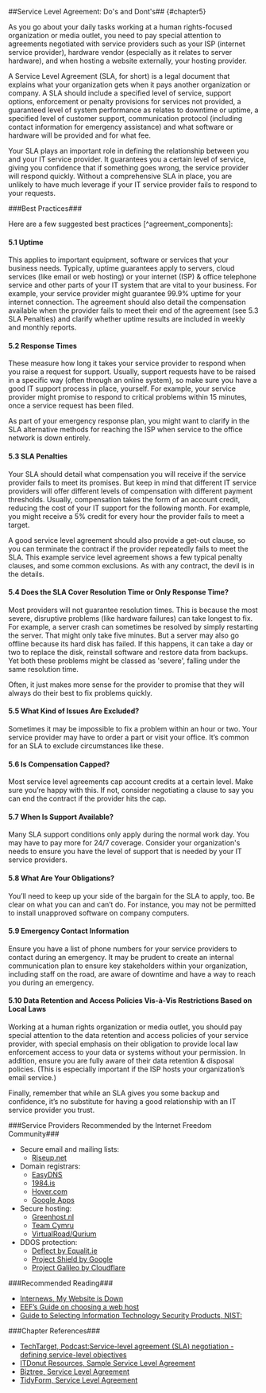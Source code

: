 ##Service Level Agreement: Do's and Dont's## {#chapter5}

As you go about your daily tasks working at a human rights-focused organization or media outlet, you need to pay special attention to agreements negotiated with service providers such as your ISP (internet service provider), hardware vendor (especially as it relates to server hardware), and when hosting a website externally, your hosting provider.

A Service Level Agreement (SLA, for short) is a legal document that explains what your organization gets when it pays another organization or company. A SLA should include a specified level of service, support options, enforcement or penalty provisions for services not provided, a guaranteed level of system performance as relates to downtime or uptime, a specified level of customer support, communication protocol (including contact information for emergency assistance) and what software or hardware will be provided and for what fee.

Your SLA plays an important role in defining the relationship between you and your IT service provider. It guarantees you a certain level of service, giving you confidence that if something goes wrong, the service provider will respond quickly. Without a comprehensive SLA in place, you are unlikely to have much leverage if your IT service provider fails to respond to your requests.

###Best Practices###

Here are a few suggested best practices [^agreement_components]:

#### 5.1 Uptime ####

This applies to important equipment, software or services that your business needs. Typically, uptime guarantees apply to servers, cloud services (like email or web hosting) or your internet (ISP) & office telephone service and other parts of your IT system that are vital to your business. For example, your service provider might guarantee 99.9% uptime for your internet connection. The agreement should also detail the compensation available when the provider fails to meet their end of the agreement (see 5.3 SLA Penalties) and clarify whether uptime results are included in weekly and monthly reports.

#### 5.2 Response Times ####

These measure how long it takes your service provider to respond when you raise a request for support. Usually, support requests have to be raised in a specific way (often through an online system), so make sure you have a good IT support process in place, yourself. For example, your service provider might promise to respond to critical problems within 15 minutes, once a service request has been filed.

As part of your emergency response plan, you might want to clarify in the SLA alternative methods for reaching the ISP when service to the office network is down entirely.

#### 5.3 SLA Penalties ####

Your SLA should detail what compensation you will receive if the service provider fails to meet its promises. But keep in mind that different IT service providers will offer different levels of compensation with different payment thresholds. Usually, compensation takes the form of an account credit, reducing the cost of your IT support for the following month. For example, you might receive a 5% credit for every hour the provider fails to meet a target.

A good service level agreement should also provide a get-out clause, so you can terminate the contract if the provider repeatedly fails to meet the SLA. This example service level agreement shows a few typical penalty clauses, and some common exclusions. As with any contract, the devil is in the details.

#### 5.4 Does the SLA Cover Resolution Time or Only Response Time? ####

Most providers will not guarantee resolution times. This is because the most severe, disruptive problems (like hardware failures) can take longest to fix. For example, a server crash can sometimes be resolved by simply restarting the server. That might only take five minutes. But a server may also go offline because its hard disk has failed. If this happens, it can take a day or two to replace the disk, reinstall software and restore data from backups. Yet both these problems might be classed as 'severe', falling under the same resolution time.

Often, it just makes more sense for the provider to promise that they will always do their best to fix problems quickly.

#### 5.5 What Kind of Issues Are Excluded? ####

Sometimes it may be impossible to fix a problem within an hour or two. Your service provider may have to order a part or visit your office. It’s common for an SLA to exclude circumstances like these.

#### 5.6 Is Compensation Capped? ####

Most service level agreements cap account credits at a certain level. Make sure you’re happy with this. If not, consider negotiating a clause to say you can end the contract if the provider hits the cap.

#### 5.7 When Is Support Available? ####

Many SLA support conditions only apply during the normal work day. You may have to pay more for 24/7 coverage. Consider your organization's needs to ensure you have the level of support that is needed by your IT service providers.

#### 5.8 What Are Your Obligations? ####

You’ll need to keep up your side of the bargain for the SLA to apply, too. Be clear on what you can and can’t do. For instance, you may not be permitted to install unapproved software on company computers.

#### 5.9 Emergency Contact Information ####

Ensure you have a list of phone numbers for your service providers to contact during an emergency. It may be prudent to create an internal communication plan to ensure key stakeholders within your organization, including staff on the road, are aware of downtime and have a way to reach you during an emergency.

#### 5.10 Data Retention and Access Policies Vis-à-Vis Restrictions Based on Local Laws ####

Working at a human rights organization or media outlet, you should pay special attention to the data retention and access policies of your service provider, with special emphasis on their obligation to provide local law enforcement access to your data or systems without your permission. In addition, ensure you are fully aware of their data retention & disposal policies. (This is especially important if the ISP hosts your organization’s email service.)

Finally, remember that while an SLA gives you some backup and confidence, it’s no substitute for having a good relationship with an IT service provider you trust.

###Service Providers Recommended by the Internet Freedom Community###

- Secure email and mailing lists:
    - [Riseup.net](https://Riseup.net)
- Domain registrars:
    - [EasyDNS](https://web.easydns.com)
    - [1984.is](https://www.1984.is)
    - [Hover.com](https://www.hover.com)
    - [Google Apps](https://support.google.com/a/answer/53929?hl=en)
- Secure hosting:
    - [Greenhost.nl](https://greenhost.net)
    - [Team Cymru](www.team-cymru.org)
    - [VirtualRoad/Qurium](https://www.qurium.org/services/)
- DDOS protection:
    - [Deflect by Equalit.ie](https://www.deflect.ca)
    - [Project Shield by Google](https://projectshield.withgoogle.com/public)
    - [Project Galileo by Cloudflare](https://www.cloudflare.com/galileo)


###Recommended Reading###

- [Internews, My Website is Down](https://github.com/OpenInternet/MyWebsiteIsDown/blob/master/MyWebsiteIsDown.md)
- [EEF’s Guide on choosing a web host](https://www.eff.org/keeping-your-site-alive/choosing-a-web-host)
- [Guide to Selecting Information Technology Security Products, NIST:](http://csrc.nist.gov/publications/nistpubs/800-36/NIST-SP800-36.pdf)

###Chapter References###

- [TechTarget, Podcast:Service-level agreement (SLA) negotiation - defining service-level objectives](http://searchstorage.techtarget.com/feature/Service-level-agreement-SLA-negotiation-Defining-service-level-objectives)
- [ITDonut Resources, Sample Service Level Agreement](http://www.itdonut.co.uk/it/it-support/it-support-contracts/sample-service-level-agreement)
- [Biztree, Service Level Agreement](http://www.biztree.com/doc/service-level-agreement-D778)
- [TidyForm, Service Level Agreement](http://www.tidyform.com/service-level-agreement.html)
